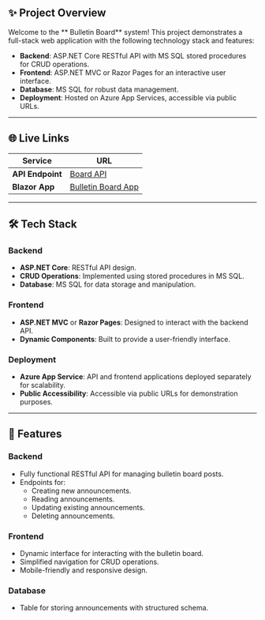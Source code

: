 ## ✨ **Project Overview**

Welcome to the ** Bulletin Board** system! This project demonstrates a full-stack web application with the following technology stack and features:

- **Backend**: ASP.NET Core RESTful API with MS SQL stored procedures for CRUD operations.
- **Frontend**: ASP.NET MVC or Razor Pages for an interactive user interface.
- **Database**: MS SQL for robust data management.
- **Deployment**: Hosted on Azure App Services, accessible via public URLs.

---

## 🌐 **Live Links**

| Service            | URL                                                                                 |
|--------------------|-------------------------------------------------------------------------------------|
| **API Endpoint**   | [Board API](https://boardapi-a4andzb4frdzf3gq.polandcentral-01.azurewebsites.net/) |
| **Blazor App**     | [Bulletin Board App](https://ndmytryshynblazor-ecd3fjchf5f7egas.polandcentral-01.azurewebsites.net/) |

---

## 🛠️ **Tech Stack**

### **Backend**
- **ASP.NET Core**: RESTful API design.
- **CRUD Operations**: Implemented using stored procedures in MS SQL.
- **Database**: MS SQL for data storage and manipulation.

### **Frontend**
- **ASP.NET MVC** or **Razor Pages**: Designed to interact with the backend API.
- **Dynamic Components**: Built to provide a user-friendly interface.

### **Deployment**
- **Azure App Service**: API and frontend applications deployed separately for scalability.
- **Public Accessibility**: Accessible via public URLs for demonstration purposes.

---

## 🚀 **Features**

### **Backend**
- Fully functional RESTful API for managing bulletin board posts.
- Endpoints for:
  - Creating new announcements.
  - Reading announcements.
  - Updating existing announcements.
  - Deleting announcements.

### **Frontend**
- Dynamic interface for interacting with the bulletin board.
- Simplified navigation for CRUD operations.
- Mobile-friendly and responsive design.

### **Database**
- Table for storing announcements with structured schema.



